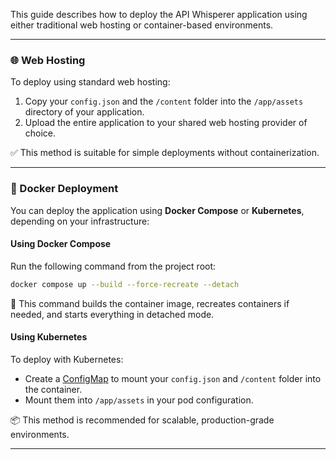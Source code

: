 This guide describes how to deploy the API Whisperer application using either traditional web hosting or container-based environments.

---

### 🌐 Web Hosting

To deploy using standard web hosting:

1. Copy your `config.json` and the `/content` folder into the `/app/assets` directory of your application.
2. Upload the entire application to your shared web hosting provider of choice.

✅ This method is suitable for simple deployments without containerization.

---

### 🐳 Docker Deployment

You can deploy the application using **Docker Compose** or **Kubernetes**, depending on your infrastructure:

#### Using Docker Compose

Run the following command from the project root:

```bash
docker compose up --build --force-recreate --detach
```

🔄 This command builds the container image, recreates containers if needed, and starts everything in detached mode.

#### Using Kubernetes

To deploy with Kubernetes:

- Create a [ConfigMap](https://kubernetes.io/docs/concepts/configuration/configmap/) to mount your `config.json` and `/content` folder into the container.
- Mount them into `/app/assets` in your pod configuration.

📦 This method is recommended for scalable, production-grade environments.

---
